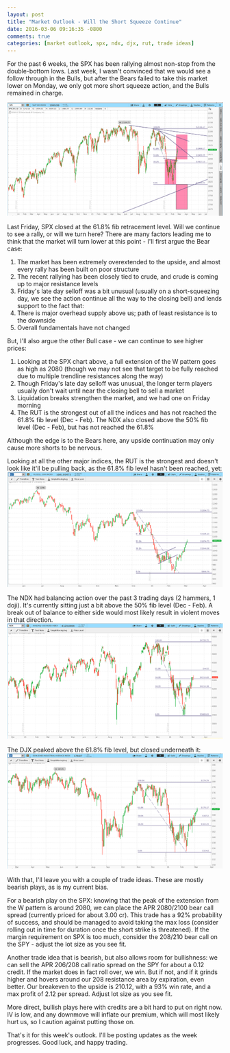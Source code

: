 ```yaml
---
layout: post
title: "Market Outlook - Will the Short Squeeze Continue"
date: 2016-03-06 09:16:35 -0800
comments: true
categories: [market outlook, spx, ndx, djx, rut, trade ideas]
---
```


For the past 6 weeks, the SPX has been rallying almost non-stop from the double-bottom lows. Last week, I wasn't convinced that we would see a follow through in the Bulls, but after the Bears failed to take this market lower on Monday, we only got more short squeeze action, and the Bulls remained in charge.

[![SPX](/images/blog/03062016/spx.png)](/images/blog/03062016/spx.png)

Last Friday, SPX closed at the 61.8% fib retracement level. Will we continue to see a rally, or will we turn here? There are many factors leading me to think that the market will turn lower at this point - I'll first argue the Bear case:
1. The market has been extremely overextended to the upside, and almost every rally has been built on poor structure
2. The recent rallying has been closely tied to crude, and crude is coming up to major resistance levels
3. Friday's late day selloff was a bit unusual (usually on a short-squeezing day, we see the action continue all the way to the closing bell) and lends support to the fact that:
5. There is major overhead supply above us; path of least resistance is to the downside
6. Overall fundamentals have not changed

But, I'll also argue the other Bull case - we can continue to see higher prices:
1. Looking at the SPX chart above, a full extension of the W pattern goes as high as 2080 (though we may not see that target to be fully reached due to multiple trendline resistances along the way)
2. Though Friday's late day selloff was unusual, the longer term players usually don't wait until near the closing bell to sell a market
3. Liquidation breaks strengthen the market, and we had one on Friday morning
4. The RUT is the strongest out of all the indices and has not reached the 61.8% fib level (Dec - Feb). The NDX also closed above the 50% fib level (Dec - Feb), but has not reached the 61.8%

Although the edge is to the Bears here, any upside continuation may only cause more shorts to be nervous.

Looking at all the other major indices, the RUT is the strongest and doesn't look like it'll be pulling back, as the 61.8% fib level hasn't been reached, yet:
[![RUT](/images/blog/03062016/rut.png)](/images/blog/03062016/rut.png)

The NDX had balancing action over the past 3 trading days (2 hammers, 1 doji). It's currently sitting just a bit above the 50% fib level (Dec - Feb). A break out of balance to either side would most likely result in violent moves in that direction.
[![NDX](/images/blog/03062016/ndx.png)](/images/blog/03062016/ndx.png)

The DJX peaked above the 61.8% fib level, but closed underneath it:
[![DJX](/images/blog/03062016/djx.png)](/images/blog/03062016/djx.png)

With that, I'll leave you with a couple of trade ideas. These are mostly bearish plays, as is my current bias.

For a bearish play on the SPX: knowing that the peak of the extension from the W pattern is around 2080, we can place the APR 2080/2100 bear call spread (currently priced for about 3.00 cr). This trade has a 92% probability of success, and should be managed to avoid taking the max loss (consider rolling out in time for duration once the short strike is threatened). If the margin requirement on SPX is too much, consider the 208/210 bear call on the SPY - adjust the lot size as you see fit.

Another trade idea that is bearish, but also allows room for bullishness: we can sell the APR 206/208 call ratio spread on the SPY for about a 0.12 credit. If the market does in fact roll over, we win. But if not, and if it grinds higher and hovers around our 208 resistance area by expiration, even better. Our breakeven to the upside is 210.12, with a 93% win rate, and a max profit of 2.12 per spread. Adjust lot size as you see fit.

More direct, bullish plays here with credits are a bit hard to put on right now. IV is low, and any downmove will inflate our premium, which will most likely hurt us, so I caution against putting those on.

That's it for this week's outlook. I'll be posting updates as the week progresses. Good luck, and happy trading.
